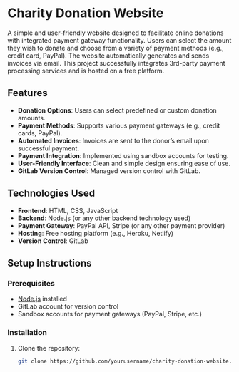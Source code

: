 # Charity Donation Website

A simple and user-friendly website designed to facilitate online donations with integrated payment gateway functionality. Users can select the amount they wish to donate and choose from a variety of payment methods (e.g., credit card, PayPal). The website automatically generates and sends invoices via email. This project successfully integrates 3rd-party payment processing services and is hosted on a free platform.

## Features

- **Donation Options**: Users can select predefined or custom donation amounts.
- **Payment Methods**: Supports various payment gateways (e.g., credit cards, PayPal).
- **Automated Invoices**: Invoices are sent to the donor’s email upon successful payment.
- **Payment Integration**: Implemented using sandbox accounts for testing.
- **User-Friendly Interface**: Clean and simple design ensuring ease of use.
- **GitLab Version Control**: Managed version control with GitLab.

## Technologies Used

- **Frontend**: HTML, CSS, JavaScript
- **Backend**: Node.js (or any other backend technology used)
- **Payment Gateway**: PayPal API, Stripe (or any other payment provider)
- **Hosting**: Free hosting platform (e.g., Heroku, Netlify)
- **Version Control**: GitLab

## Setup Instructions

### Prerequisites

- [Node.js](https://nodejs.org/) installed
- GitLab account for version control
- Sandbox accounts for payment gateways (PayPal, Stripe, etc.)

### Installation

1. Clone the repository:
   ```bash
   git clone https://github.com/yourusername/charity-donation-website.git
